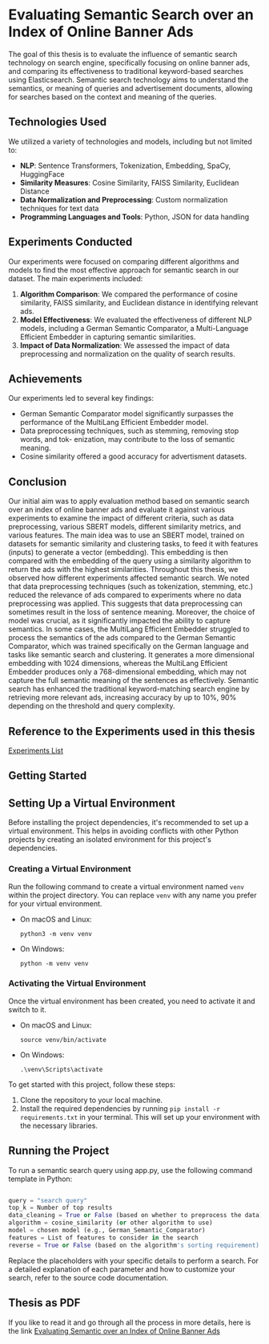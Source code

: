 # Evaluating Semantic Search over an Index of Online Banner Ads

The goal of this thesis is to evaluate the influence of semantic search technology on search engine, specifically focusing on online banner ads, and comparing its effectiveness to traditional keyword-based searches using Elasticsearch. Semantic search technology aims to understand the semantics, or meaning of queries and advertisement documents, allowing for searches based on the context and meaning of the queries.

## Technologies Used

We utilized a variety of technologies and models, including but not limited to:

- **NLP**: Sentence Transformers, Tokenization, Embedding, SpaCy, HuggingFace
- **Similarity Measures**: Cosine Similarity, FAISS Similarity, Euclidean Distance
- **Data Normalization and Preprocessing**: Custom normalization techniques for text data
- **Programming Languages and Tools**: Python, JSON for data handling

## Experiments Conducted

Our experiments were focused on comparing different algorithms and models to find the most effective approach for semantic search in our dataset. The main experiments included:

1. **Algorithm Comparison**: We compared the performance of cosine similarity, FAISS similarity, and Euclidean distance in identifying relevant ads.
2. **Model Effectiveness**: We evaluated the effectiveness of different NLP models, including a German Semantic Comparator, a Multi-Language Efficient Embedder in capturing semantic similarities.
3. **Impact of Data Normalization**: We assessed the impact of data preprocessing and normalization on the quality of search results.

## Achievements

Our experiments led to several key findings:

- German Semantic Comparator model significantly surpasses the performance of the MultiLang Efficient Embedder model.
- Data preprocessing techniques, such as stemming, removing stop words, and tok- enization, may contribute to the loss of semantic meaning.
- Cosine similarity offered a good accuracy for advertisment datasets.

## Conclusion

Our initial aim was to apply evaluation method based on semantic search over an index of online banner ads and evaluate it against various experiments to examine the impact of different criteria, such as data preprocessing, various SBERT models, different similarity metrics, and various features. The main idea was to use an SBERT model, trained on datasets for semantic similarity and clustering tasks, to feed it with features (inputs) to generate a vector (embedding). This embedding is then compared with the embedding of the query using a similarity algorithm to return the ads with the highest similarities.
Throughout this thesis, we observed how different experiments affected semantic search. We noted that data preprocessing techniques (such as tokenization, stemming, etc.) reduced the relevance of ads compared to experiments where no data preprocessing was applied. This suggests that data preprocessing can sometimes result in the loss of sentence meaning. Moreover, the choice of model was crucial, as it significantly impacted the ability to capture semantics. In some cases, the MultiLang Efficient Embedder struggled to process the semantics of the ads compared to the German Semantic Comparator, which was trained specifically on the German language and tasks like semantic search and clustering. It generates a more dimensional embedding with 1024 dimensions, whereas the MultiLang Efficient Embedder produces only a 768-dimensional embedding, which may not capture the full semantic meaning of the sentences as effectively.
Semantic search has enhanced the traditional keyword-matching search engine by retrieving more relevant ads, increasing accuracy by up to 10%, 90% depending on the threshold and query complexity.

## Reference to the Experiments used in this thesis

[Experiments List](./experiments/README.md)

## Getting Started

## Setting Up a Virtual Environment

Before installing the project dependencies, it's recommended to set up a virtual environment. This helps in avoiding conflicts with other Python projects by creating an isolated environment for this project's dependencies.

### Creating a Virtual Environment

Run the following command to create a virtual environment named `venv` within the project directory. You can replace `venv` with any name you prefer for your virtual environment.

- On macOS and Linux:

  ```
  python3 -m venv venv
  ```

- On Windows:

  ```
  python -m venv venv
  ```

### Activating the Virtual Environment

Once the virtual environment has been created, you need to activate it and switch to it.

- On macOS and Linux:

  ```
  source venv/bin/activate
  ```

- On Windows:

  ```
  .\venv\Scripts\activate
  ```

To get started with this project, follow these steps:

1. Clone the repository to your local machine.
2. Install the required dependencies by running `pip install -r requirements.txt` in your terminal. This will set up your environment with the necessary libraries.

## Running the Project

To run a semantic search query using app.py, use the following command template in Python:

```python

query = "search query"
top_k = Number of top results
data_cleaning = True or False (based on whether to preprocess the data)
algorithm = cosine_similarity (or other algorithm to use)
model = chosen model (e.g., German_Semantic_Comparator)
features = List of features to consider in the search
reverse = True or False (based on the algorithm's sorting requirement)

```

Replace the placeholders with your specific details to perform a search. For a detailed explanation of each parameter and how to customize your search, refer to the source code documentation.

## Thesis as PDF
If you like to read it and go through all the process in more details, here is the link [Evaluating Semantic over an Index of Online Banner Ads](https://github.com/rihabalyasiri/semantic_search_on_search_engine/raw/main/ba.pdf)



